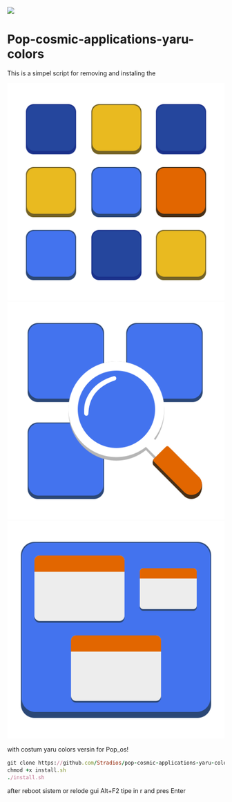 ![][def]
# Pop-cosmic-applications-yaru-colors
This is a simpel script for removing and instaling the

![](https://raw.githubusercontent.com/Stradios/pop-cosmic-applications-yaru-colors/39f8384fd30a54c8fa0fcb1bd1f5860637be9acb/pop-cosmic-applications.svg)
![](https://raw.githubusercontent.com/Stradios/pop-cosmic-applications-yaru-colors/39f8384fd30a54c8fa0fcb1bd1f5860637be9acb/pop-cosmic-launcher.svg)
![](https://raw.githubusercontent.com/Stradios/pop-cosmic-applications-yaru-colors/39f8384fd30a54c8fa0fcb1bd1f5860637be9acb/pop-cosmic-workspaces.svg)


with costum yaru colors versin for Pop_os!
```ruby
git clone https://github.com/Stradios/pop-cosmic-applications-yaru-colors.git
chmod +x install.sh 
./install.sh 
```
after reboot sistem or relode gui  Alt+F2 tipe in r and pres Enter


[def]: https://raw.githubusercontent.com/Stradios/pop-cosmic-applications-yaru-colors/main/Screenshot%20from%202023-06-26%2019-19-40.png
